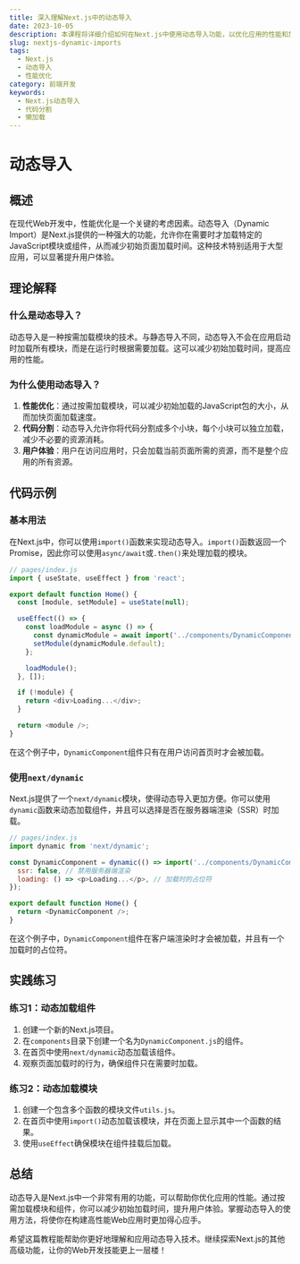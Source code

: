 ```yaml
---
title: 深入理解Next.js中的动态导入
date: 2023-10-05
description: 本课程将详细介绍如何在Next.js中使用动态导入功能，以优化应用的性能和加载时间。
slug: nextjs-dynamic-imports
tags:
  - Next.js
  - 动态导入
  - 性能优化
category: 前端开发
keywords:
  - Next.js动态导入
  - 代码分割
  - 懒加载
---
```


# 动态导入

## 概述

在现代Web开发中，性能优化是一个关键的考虑因素。动态导入（Dynamic Import）是Next.js提供的一种强大的功能，允许你在需要时才加载特定的JavaScript模块或组件，从而减少初始页面加载时间。这种技术特别适用于大型应用，可以显著提升用户体验。

## 理论解释

### 什么是动态导入？

动态导入是一种按需加载模块的技术。与静态导入不同，动态导入不会在应用启动时加载所有模块，而是在运行时根据需要加载。这可以减少初始加载时间，提高应用的性能。

### 为什么使用动态导入？

1. **性能优化**：通过按需加载模块，可以减少初始加载的JavaScript包的大小，从而加快页面加载速度。
2. **代码分割**：动态导入允许你将代码分割成多个小块，每个小块可以独立加载，减少不必要的资源消耗。
3. **用户体验**：用户在访问应用时，只会加载当前页面所需的资源，而不是整个应用的所有资源。

## 代码示例

### 基本用法

在Next.js中，你可以使用`import()`函数来实现动态导入。`import()`函数返回一个Promise，因此你可以使用`async/await`或`.then()`来处理加载的模块。

```javascript
// pages/index.js
import { useState, useEffect } from 'react';

export default function Home() {
  const [module, setModule] = useState(null);

  useEffect(() => {
    const loadModule = async () => {
      const dynamicModule = await import('../components/DynamicComponent');
      setModule(dynamicModule.default);
    };

    loadModule();
  }, []);

  if (!module) {
    return <div>Loading...</div>;
  }

  return <module />;
}
```

在这个例子中，`DynamicComponent`组件只有在用户访问首页时才会被加载。

### 使用`next/dynamic`

Next.js提供了一个`next/dynamic`模块，使得动态导入更加方便。你可以使用`dynamic`函数来动态加载组件，并且可以选择是否在服务器端渲染（SSR）时加载。

```javascript
// pages/index.js
import dynamic from 'next/dynamic';

const DynamicComponent = dynamic(() => import('../components/DynamicComponent'), {
  ssr: false, // 禁用服务器端渲染
  loading: () => <p>Loading...</p>, // 加载时的占位符
});

export default function Home() {
  return <DynamicComponent />;
}
```

在这个例子中，`DynamicComponent`组件在客户端渲染时才会被加载，并且有一个加载时的占位符。

## 实践练习

### 练习1：动态加载组件

1. 创建一个新的Next.js项目。
2. 在`components`目录下创建一个名为`DynamicComponent.js`的组件。
3. 在首页中使用`next/dynamic`动态加载该组件。
4. 观察页面加载时的行为，确保组件只在需要时加载。

### 练习2：动态加载模块

1. 创建一个包含多个函数的模块文件`utils.js`。
2. 在首页中使用`import()`动态加载该模块，并在页面上显示其中一个函数的结果。
3. 使用`useEffect`确保模块在组件挂载后加载。

## 总结

动态导入是Next.js中一个非常有用的功能，可以帮助你优化应用的性能。通过按需加载模块和组件，你可以减少初始加载时间，提升用户体验。掌握动态导入的使用方法，将使你在构建高性能Web应用时更加得心应手。

希望这篇教程能帮助你更好地理解和应用动态导入技术。继续探索Next.js的其他高级功能，让你的Web开发技能更上一层楼！